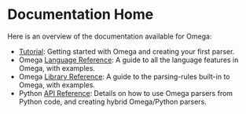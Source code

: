 Documentation Home
==================

Here is an overview of the documentation available for Omega:

- [Tutorial](Tutorial): Getting started with Omega and creating your first
  parser.
- Omega [Language Reference](Language): A guide to all the language features in
  Omega, with examples.
- Omega [Library Reference](Library): A guide to the parsing-rules built-in to
  Omega, with examples.
- Python [API Reference](API): Details on how to use Omega parsers from
  Python code, and creating hybrid Omega/Python parsers.
